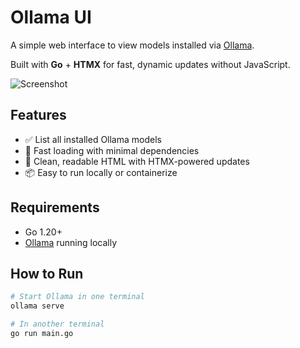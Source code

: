 # Ollama UI

A simple web interface to view models installed via [Ollama](https://ollama.ai). 

Built with **Go** + **HTMX** for fast, dynamic updates without JavaScript.

![Screenshot](screenshots/screenshot.png)

## Features

- ✅ List all installed Ollama models
- 🚀 Fast loading with minimal dependencies
- 🧼 Clean, readable HTML with HTMX-powered updates
- 📦 Easy to run locally or containerize

## Requirements

- Go 1.20+
- [Ollama](https://ollama.ai/download)  running locally

## How to Run

```bash
# Start Ollama in one terminal
ollama serve

# In another terminal
go run main.go
